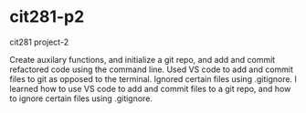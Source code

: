 # cit281-p2
cit281 project-2
<p>Create auxilary functions, and initialize a git repo, and add and commit refactored code using the command line. Used VS code to add and commit files to git as opposed to the terminal. Ignored certain files using .gitignore. I learned how to use VS code to add and commit files to a git repo, and how to ignore certain files using .gitignore.</p>
